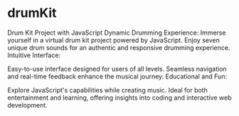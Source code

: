# drumKit
Drum Kit Project with JavaScript
Dynamic Drumming Experience:
Immerse yourself in a virtual drum kit project powered by JavaScript.
Enjoy seven unique drum sounds for an authentic and responsive drumming experience.
Intuitive Interface:

Easy-to-use interface designed for users of all levels.
Seamless navigation and real-time feedback enhance the musical journey.
Educational and Fun:

Explore JavaScript's capabilities while creating music.
Ideal for both entertainment and learning, offering insights into coding and interactive web development.
